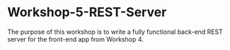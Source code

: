 # Workshop-5-REST-Server
The purpose of this workshop is to write a fully functional back-end REST server for the front-end app from Workshop 4.
